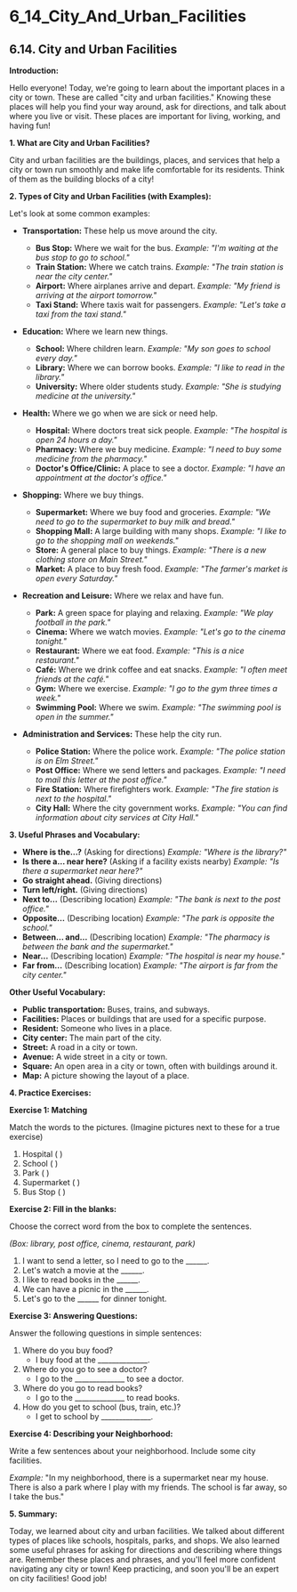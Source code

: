 # 6_14_City_And_Urban_Facilities

## 6.14. City and Urban Facilities

**Introduction:**

Hello everyone! Today, we're going to learn about the important places in a city or town. These are called "city and urban facilities." Knowing these places will help you find your way around, ask for directions, and talk about where you live or visit. These places are important for living, working, and having fun!

**1. What are City and Urban Facilities?**

City and urban facilities are the buildings, places, and services that help a city or town run smoothly and make life comfortable for its residents. Think of them as the building blocks of a city!

**2. Types of City and Urban Facilities (with Examples):**

Let's look at some common examples:

*   **Transportation:** These help us move around the city.
    *   **Bus Stop:** Where we wait for the bus. *Example: "I'm waiting at the bus stop to go to school."*
    *   **Train Station:** Where we catch trains. *Example: "The train station is near the city center."*
    *   **Airport:** Where airplanes arrive and depart. *Example: "My friend is arriving at the airport tomorrow."*
    *   **Taxi Stand:** Where taxis wait for passengers. *Example: "Let's take a taxi from the taxi stand."*

*   **Education:** Where we learn new things.
    *   **School:** Where children learn. *Example: "My son goes to school every day."*
    *   **Library:** Where we can borrow books. *Example: "I like to read in the library."*
    *   **University:** Where older students study. *Example: "She is studying medicine at the university."*

*   **Health:** Where we go when we are sick or need help.
    *   **Hospital:** Where doctors treat sick people. *Example: "The hospital is open 24 hours a day."*
    *   **Pharmacy:** Where we buy medicine. *Example: "I need to buy some medicine from the pharmacy."*
    *   **Doctor's Office/Clinic:** A place to see a doctor. *Example: "I have an appointment at the doctor's office."*

*   **Shopping:** Where we buy things.
    *   **Supermarket:** Where we buy food and groceries. *Example: "We need to go to the supermarket to buy milk and bread."*
    *   **Shopping Mall:** A large building with many shops. *Example: "I like to go to the shopping mall on weekends."*
    *   **Store:** A general place to buy things. *Example: "There is a new clothing store on Main Street."*
    *   **Market:** A place to buy fresh food. *Example: "The farmer's market is open every Saturday."*

*   **Recreation and Leisure:** Where we relax and have fun.
    *   **Park:** A green space for playing and relaxing. *Example: "We play football in the park."*
    *   **Cinema:** Where we watch movies. *Example: "Let's go to the cinema tonight."*
    *   **Restaurant:** Where we eat food. *Example: "This is a nice restaurant."*
    *   **Café:** Where we drink coffee and eat snacks. *Example: "I often meet friends at the café."*
    *   **Gym:** Where we exercise. *Example: "I go to the gym three times a week."*
    *   **Swimming Pool:** Where we swim. *Example: "The swimming pool is open in the summer."*

*   **Administration and Services:** These help the city run.
    *   **Police Station:** Where the police work. *Example: "The police station is on Elm Street."*
    *   **Post Office:** Where we send letters and packages. *Example: "I need to mail this letter at the post office."*
    *   **Fire Station:** Where firefighters work. *Example: "The fire station is next to the hospital."*
    *   **City Hall:** Where the city government works. *Example: "You can find information about city services at City Hall."*

**3. Useful Phrases and Vocabulary:**

*   **Where is the…?** (Asking for directions) *Example: "Where is the library?"*
*   **Is there a… near here?** (Asking if a facility exists nearby) *Example: "Is there a supermarket near here?"*
*   **Go straight ahead.** (Giving directions)
*   **Turn left/right.** (Giving directions)
*   **Next to…** (Describing location) *Example: "The bank is next to the post office."*
*   **Opposite…** (Describing location) *Example: "The park is opposite the school."*
*   **Between… and…** (Describing location) *Example: "The pharmacy is between the bank and the supermarket."*
*   **Near…** (Describing location) *Example: "The hospital is near my house."*
*   **Far from…** (Describing location) *Example: "The airport is far from the city center."*

**Other Useful Vocabulary:**

*   **Public transportation:** Buses, trains, and subways.
*   **Facilities:** Places or buildings that are used for a specific purpose.
*   **Resident:** Someone who lives in a place.
*   **City center:** The main part of the city.
*   **Street:** A road in a city or town.
*   **Avenue:** A wide street in a city or town.
*   **Square:** An open area in a city or town, often with buildings around it.
*   **Map:** A picture showing the layout of a place.

**4. Practice Exercises:**

**Exercise 1: Matching**

Match the words to the pictures. (Imagine pictures next to these for a true exercise)

1.  Hospital (  )
2.  School (  )
3.  Park (  )
4.  Supermarket (  )
5.  Bus Stop (  )

**Exercise 2: Fill in the blanks:**

Choose the correct word from the box to complete the sentences.

*(Box: library, post office, cinema, restaurant, park)*

1.  I want to send a letter, so I need to go to the ______.
2.  Let's watch a movie at the ______.
3.  I like to read books in the ______.
4.  We can have a picnic in the ______.
5.  Let's go to the ______ for dinner tonight.

**Exercise 3: Answering Questions:**

Answer the following questions in simple sentences:

1.  Where do you buy food?
    *   I buy food at the ______________.
2.  Where do you go to see a doctor?
    *   I go to the ______________ to see a doctor.
3.  Where do you go to read books?
    *   I go to the ______________ to read books.
4.  How do you get to school (bus, train, etc.)?
    *   I get to school by ______________.

**Exercise 4: Describing your Neighborhood:**

Write a few sentences about your neighborhood. Include some city facilities.

*Example:* "In my neighborhood, there is a supermarket near my house. There is also a park where I play with my friends. The school is far away, so I take the bus."

**5. Summary:**

Today, we learned about city and urban facilities. We talked about different types of places like schools, hospitals, parks, and shops. We also learned some useful phrases for asking for directions and describing where things are. Remember these places and phrases, and you'll feel more confident navigating any city or town! Keep practicing, and soon you'll be an expert on city facilities! Good job!
